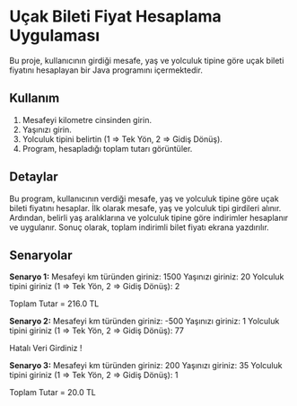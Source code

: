 # Uçak Bileti Fiyat Hesaplama Uygulaması

Bu proje, kullanıcının girdiği mesafe, yaş ve yolculuk tipine göre uçak bileti fiyatını hesaplayan bir Java programını içermektedir.

## Kullanım

1. Mesafeyi kilometre cinsinden girin.
2. Yaşınızı girin.
3. Yolculuk tipini belirtin (1 => Tek Yön, 2 => Gidiş Dönüş).
4. Program, hesapladığı toplam tutarı görüntüler.

## Detaylar

Bu program, kullanıcının verdiği mesafe, yaş ve yolculuk tipine göre uçak bileti fiyatını hesaplar. İlk olarak mesafe, yaş ve yolculuk tipi girdileri alınır. Ardından, belirli yaş aralıklarına ve yolculuk tipine göre indirimler hesaplanır ve uygulanır. Sonuç olarak, toplam indirimli bilet fiyatı ekrana yazdırılır.

## Senaryolar

**Senaryo 1:**
Mesafeyi km türünden giriniz: 1500
Yaşınızı giriniz: 20
Yolculuk tipini giriniz (1 => Tek Yön, 2 => Gidiş Dönüş): 2

Toplam Tutar = 216.0 TL

**Senaryo 2:**
Mesafeyi km türünden giriniz: -500
Yaşınızı giriniz: 1
Yolculuk tipini giriniz (1 => Tek Yön, 2 => Gidiş Dönüş): 77

Hatalı Veri Girdiniz !

**Senaryo 3:**
Mesafeyi km türünden giriniz: 200
Yaşınızı giriniz: 35
Yolculuk tipini giriniz (1 => Tek Yön, 2 => Gidiş Dönüş): 1

Toplam Tutar = 20.0 TL 

